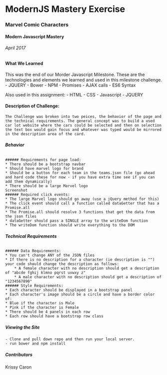 # ModernJS Mastery Exercise
### Marvel Comic Characters
#### Modern Javascript Mastery
###### April 2017 

#### What We Learned
This was the end of our Morder Javascript Milestone. These are the technologies and elements we learned and used in this milestone challenge.  
	- JQUERY
	- Bower 
	- NPM
	- Promises
	- AJAX calls
	- ES6 Syntax

Also used in this assignment: 
	- HTML
	- CSS 
	- Javascript
	- JQUERY

#### Description of Challenge: 
	The Challenge was broken into two peices, the behavior of the page and the technical requirements. The general concept was to build a used car lot website where the cars could be selected and then on selection the text box would gain focus and whatever was typed would be mirrored in the description area of the card. 

###### **Behavior**
	###### Requirements for page load: 
	* There should be a bootstrap navbar
	* Should have marvel logo for brand
	* Should be a button for each team in the teams.json file (go ahead and hard code these for now - if you have extra time see if you can add them dynamically)
	* There should be a large Marvel logo
	Screenshot
	###### Required click events:
	* The large Marvel logo should go away (use a jQuery method for this)
	* The click event should call a function called dataGetter that has a Promise.all
	* The Promise.all should resolve 3 functions that get the data from the json files
	* dataGetter should pass a SINGLE array to the writeDom function
	* The writeDom function should write everything to the DOM 


###### **Technical Requirements**

	###### Data Requirements:
	* You can't change ANY of the JSON files
	* If there is no description for a character (ie description is "") your code should change the description as follows:
		* A female character with no description should get a description of "abcde fghij klmno pqrst uvwxy z"
		* A male character with no description should get a description of "1234567890"
	###### Style Requirements:
	* Each character should be displayed in a bootstrap panel
	* Each character's image should be a circle and have a border color of:
	* Blue if the character is Male
	* Pink if the character is Female
	* There should be 4 panels in each row
	* Each row should have a bootstrap row class




##### Viewing the Site 
	- Clone and pull down repo and then run your local server. 
	- run bower and npm install



##### Contributors

Krissy Caron


